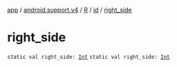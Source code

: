 [app](../../../index.md) / [android.support.v4](../../index.md) / [R](../index.md) / [id](index.md) / [right_side](.)

# right_side

`static val right_side: `[`Int`](https://kotlinlang.org/api/latest/jvm/stdlib/kotlin/-int/index.html)
`static val right_side: `[`Int`](https://kotlinlang.org/api/latest/jvm/stdlib/kotlin/-int/index.html)